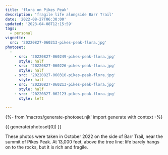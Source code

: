 ```yaml
---
title: 'flora on Pikes Peak'
description: 'fragile life alongside Barr Trail'
date: '2022-08-27T06:30:00'
updated: '2023-04-08T12:15:59'
tags:
  - personal
vignette: 
  src: '20220827-060213-pikes-peak-flora.jpg'
photoset:
  - 
    - src: '20220827-060249-pikes-peak-flora.jpg'
      style: half
    - src: '20220827-060226-pikes-peak-flora.jpg'
      style: half
    - src: '20220827-060310-pikes-peak-flora.jpg'
      style: half
    - src: '20220827-060213-pikes-peak-flora.jpg'
      style: half
    - src: '20220827-062123-pikes-peak-flora.jpg'
      style: left

---
```


{%- from 'macros/generate-photoset.njk' import generate with context -%}

{{ generate(photoset[0]) }}

These photos were taken in October 2022 on the side of Barr Trail, near the summit of Pikes Peak. At 13,000 feet, above the tree line: life barely hangs on to the rocks, but it is rich and fragile.